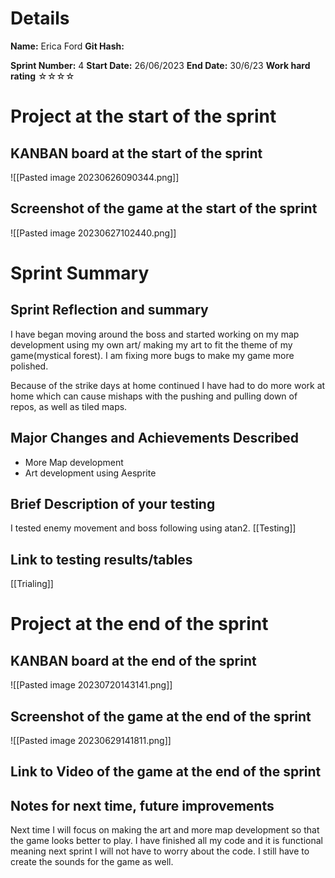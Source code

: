 # Details
**Name:**
Erica Ford
**Git Hash:**

**Sprint Number:**
4
**Start Date:**
26/06/2023
**End Date:**
30/6/23
**Work hard rating**
☆☆☆☆

# Project at the start of the sprint
## **KANBAN board at the start of the sprint**
![[Pasted image 20230626090344.png]]
## **Screenshot of the game at the start of the sprint**
![[Pasted image 20230627102440.png]]
# Sprint Summary
## **Sprint Reflection and summary**
I have began moving around the boss and started working on my map development using my own art/ making my art to fit the theme of my game(mystical forest). I am fixing more bugs to make my game more polished.

Because of the strike days at home continued I have had to do more work at home which can cause mishaps with the pushing and pulling down of repos, as well as tiled maps.

## **Major Changes and Achievements Described**
- More Map development
- Art development using Aesprite

## **Brief Description of your testing**
I tested enemy movement and boss following using atan2. 
[[Testing]]
## **Link to testing results/tables**
[[Trialing]]

# Project at the end of the sprint
## **KANBAN board at the end of the sprint**
![[Pasted image 20230720143141.png]]
## **Screenshot of the game at the end of the sprint**
![[Pasted image 20230629141811.png]]
## Link to **Video of the game at the end of the sprint**


## **Notes for next time, future improvements**
Next time I will focus on making the art and more map development so that the game looks better to play. I have finished all my code and it is functional meaning next sprint I will not have to worry about the code. I still have to create the sounds for the game as well.